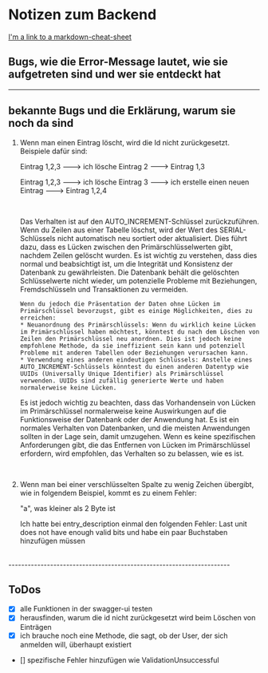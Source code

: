 # Notizen zum Backend
[I'm a link to a markdown-cheat-sheet](https://github.com/adam-p/markdown-here/wiki/Markdown-Cheatsheet)

## Bugs, wie die Error-Message lautet, wie sie aufgetreten sind und wer sie entdeckt hat

------------------------------------------------------------------------------------

## bekannte Bugs und die Erklärung, warum sie noch da sind
1. <p>Wenn man einen Eintrag löscht, wird die Id nicht zurückgesetzt. Beispiele dafür sind:</p>
   <p>Eintrag 1,2,3    --->   ich lösche Eintrag 2   --->   Eintrag 1,3</p>
   <p>Eintrag 1,2,3   --->   ich lösche Eintrag 3   --->   ich erstelle einen neuen Eintrag   --->   Eintrag 1,2,4</p>
   <br>
   <p>Das Verhalten ist auf den AUTO_INCREMENT-Schlüssel zurückzuführen. Wenn du Zeilen aus einer Tabelle löschst, wird der Wert des SERIAL-Schlüssels nicht automatisch neu sortiert oder aktualisiert. Dies führt dazu, dass es Lücken zwischen den Primärschlüsselwerten gibt, nachdem Zeilen gelöscht wurden. Es ist wichtig zu verstehen, dass dies normal und beabsichtigt ist, um die Integrität und Konsistenz der Datenbank zu gewährleisten. Die Datenbank behält die gelöschten Schlüsselwerte nicht wieder, um potenzielle Probleme mit Beziehungen, Fremdschlüsseln und Transaktionen zu vermeiden.</p>
       
       Wenn du jedoch die Präsentation der Daten ohne Lücken im Primärschlüssel bevorzugst, gibt es einige Möglichkeiten, dies zu erreichen:
       * Neuanordnung des Primärschlüssels: Wenn du wirklich keine Lücken im Primärschlüssel haben möchtest, könntest du nach dem Löschen von Zeilen den Primärschlüssel neu anordnen. Dies ist jedoch keine empfohlene Methode, da sie ineffizient sein kann und potenziell Probleme mit anderen Tabellen oder Beziehungen verursachen kann.
       * Verwendung eines anderen eindeutigen Schlüssels: Anstelle eines AUTO_INCREMENT-Schlüssels könntest du einen anderen Datentyp wie UUIDs (Universally Unique Identifier) als Primärschlüssel verwenden. UUIDs sind zufällig generierte Werte und haben normalerweise keine Lücken.
   <p>Es ist jedoch wichtig zu beachten, dass das Vorhandensein von Lücken im Primärschlüssel normalerweise keine Auswirkungen auf die Funktionsweise der Datenbank oder der Anwendung hat. Es ist ein normales Verhalten von Datenbanken, und die meisten Anwendungen sollten in der Lage sein, damit umzugehen. Wenn es keine spezifischen Anforderungen gibt, die das Entfernen von Lücken im Primärschlüssel erfordern, wird empfohlen, das Verhalten so zu belassen, wie es ist.</p>
<br>

2. <p>Wenn man bei einer verschlüsselten Spalte zu wenig Zeichen übergibt, wie in folgendem Beispiel, kommt es zu einem Fehler:</p>
   <p>"a", was kleiner als 2 Byte ist</p>
   <p>Ich hatte bei entry_description einmal den folgenden Fehler: Last unit does not have enough valid bits und habe ein paar Buchstaben hinzufügen müssen</p>

<br>
---------------------------------------------------------------------

## ToDos
- [x] alle Funktionen in der swagger-ui testen
- [x] herausfinden, warum die id nicht zurückgesetzt wird beim Löschen von Einträgen
- [x] ich brauche noch eine Methode, die sagt, ob der User, der sich anmelden will, überhaupt existiert
- [] spezifische Fehler hinzufügen wie ValidationUnsuccessful